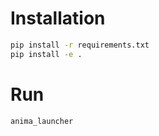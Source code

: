 # Installation
```bash
pip install -r requirements.txt
pip install -e .
```

# Run
```bash
anima_launcher
```